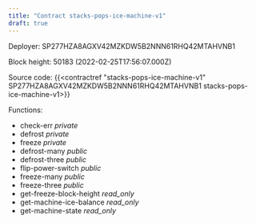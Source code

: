 ```yaml
---
title: "Contract stacks-pops-ice-machine-v1"
draft: true
---
```

Deployer: SP277HZA8AGXV42MZKDW5B2NNN61RHQ42MTAHVNB1


 



Block height: 50183 (2022-02-25T17:56:07.000Z)

Source code: {{<contractref "stacks-pops-ice-machine-v1" SP277HZA8AGXV42MZKDW5B2NNN61RHQ42MTAHVNB1 stacks-pops-ice-machine-v1>}}

Functions:

* check-err _private_
* defrost _private_
* freeze _private_
* defrost-many _public_
* defrost-three _public_
* flip-power-switch _public_
* freeze-many _public_
* freeze-three _public_
* get-freeze-block-height _read_only_
* get-machine-ice-balance _read_only_
* get-machine-state _read_only_
